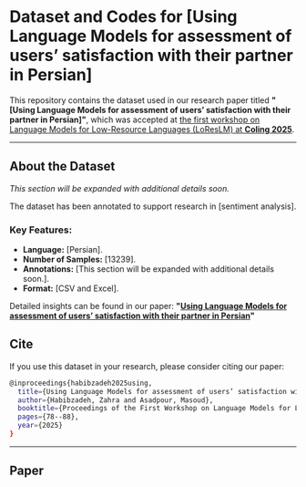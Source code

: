 # Dataset and Codes for [Using Language Models for assessment of users’ satisfaction with their partner in Persian]


This repository contains the dataset used in our research paper titled **"[Using Language Models for assessment of users’ satisfaction with their partner in Persian]"**, which was accepted at [the first workshop on Language Models for Low-Resource Languages (LoResLM) at **Coling 2025**](https://loreslm.github.io/program).

---

## About the Dataset

*This section will be expanded with additional details soon.*

The dataset has been annotated to support research in [sentiment analysis].

### Key Features:
- **Language:** [Persian].
- **Number of Samples:** [13239].
- **Annotations:** [This section will be expanded with additional details soon.].
- **Format:** [CSV and Excel].

Detailed insights can be found in our paper:
**"[Using Language Models for assessment of users’ satisfaction with their partner in Persian](https://coling-2025-proceedings.s3.us-east-1.amazonaws.com/workshops/LoResLM-2025/pdf/2025.loreslm-1.5.pdf)"**  

## Cite
If you use this dataset in your research, please consider citing our paper:

```bash
@inproceedings{habibzadeh2025using,
  title={Using Language Models for assessment of users’ satisfaction with their partner in Persian},
  author={Habibzadeh, Zahra and Asadpour, Masoud},
  booktitle={Proceedings of the First Workshop on Language Models for Low-Resource Languages},
  pages={78--88},
  year={2025}
}

```

---

## Paper
